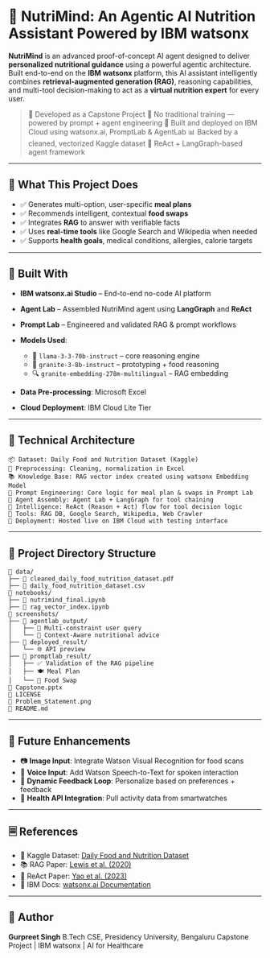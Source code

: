 # 🥗 NutriMind: An Agentic AI Nutrition Assistant Powered by IBM watsonx

**NutriMind** is an advanced proof-of-concept AI agent designed to deliver **personalized nutritional guidance** using a powerful agentic architecture. Built end-to-end on the **IBM watsonx** platform, this AI assistant intelligently combines **retrieval-augmented generation (RAG)**, reasoning capabilities, and multi-tool decision-making to act as a **virtual nutrition expert** for every user.

> 🚀 Developed as a Capstone Project
> 🤖 No traditional training — powered by prompt + agent engineering
> 🔬 Built and deployed on IBM Cloud using watsonx.ai, PromptLab & AgentLab
> 📊 Backed by a cleaned, vectorized Kaggle dataset
> 🧠 ReAct + LangGraph-based agent framework

---

## 📌 What This Project Does

* ✅ Generates multi-option, user-specific **meal plans**
* ✅ Recommends intelligent, contextual **food swaps**
* ✅ Integrates **RAG** to answer with verifiable facts
* ✅ Uses **real-time tools** like Google Search and Wikipedia when needed
* ✅ Supports **health goals**, medical conditions, allergies, calorie targets

---

## 💠 Built With

* **IBM watsonx.ai Studio** – End-to-end no-code AI platform
* **Agent Lab** – Assembled NutriMind agent using **LangGraph** and **ReAct**
* **Prompt Lab** – Engineered and validated RAG & prompt workflows
* **Models Used**:

  * 🧠 `llama-3-3-70b-instruct` – core reasoning engine
  * 💬 `granite-3-8b-instruct` – prototyping + food reasoning
  * 🔍 `granite-embedding-278m-multilingual` – RAG embedding
* **Data Pre-processing**: Microsoft Excel
* **Cloud Deployment**: IBM Cloud Lite Tier

---

## 🧠 Technical Architecture

```plaintext
📦 Dataset: Daily Food and Nutrition Dataset (Kaggle)
🔧 Preprocessing: Cleaning, normalization in Excel
📚 Knowledge Base: RAG vector index created using watsonx Embedding Model
🧪 Prompt Engineering: Core logic for meal plan & swaps in Prompt Lab
🧹 Agent Assembly: Agent Lab + LangGraph for tool chaining
🔀 Intelligence: ReAct (Reason + Act) flow for tool decision logic
💠 Tools: RAG DB, Google Search, Wikipedia, Web Crawler
🚀 Deployment: Hosted live on IBM Cloud with testing interface
```

---

## 📁 Project Directory Structure

```plaintext
📁 data/
├── 📄 cleaned_daily_food_nutrition_dataset.pdf
├── 📄 daily_food_nutrition_dataset.csv
📁 notebooks/
├── 🤖 nutrimind_final.ipynb
├── 🧠 rag_vector_index.ipynb
📁 screenshots/
├── 📁 agentlab_output/
│   ├── 🧠 Multi-constraint user query
│   └── 🥗 Context-Aware nutritional advice
├── 📁 deployed_result/
│   └── 🌐 API preview
├── 📁 promptlab_result/
│   ├── ✅ Validation of the RAG pipeline
│   ├── 🍽️ Meal Plan
│   └── 🔄 Food Swap
📄 Capstone.pptx
📄 LICENSE
📄 Problem_Statement.png
📄 README.md
```

---

## 🔮 Future Enhancements

* 📷 **Image Input**: Integrate Watson Visual Recognition for food scans
* 🎤 **Voice Input**: Add Watson Speech-to-Text for spoken interaction
* 🔀 **Dynamic Feedback Loop**: Personalize based on preferences + feedback
* 🧬 **Health API Integration**: Pull activity data from smartwatches

---

## 🗏️ References

* 📘 Kaggle Dataset: [Daily Food and Nutrition Dataset](https://www.kaggle.com/datasets/adilshamim8/daily-food-and-nutrition-dataset)
* 📚 RAG Paper: [Lewis et al. (2020)](https://arxiv.org/abs/2005.11401)
* 🧠 ReAct Paper: [Yao et al. (2023)](https://arxiv.org/abs/2210.03629)
* 🔧 IBM Docs: [watsonx.ai Documentation](https://cloud.ibm.com/docs/watsonx-ai)

---

## 👤 Author

**Gurpreet Singh**
B.Tech CSE, Presidency University, Bengaluru
Capstone Project | IBM watsonx | AI for Healthcare
